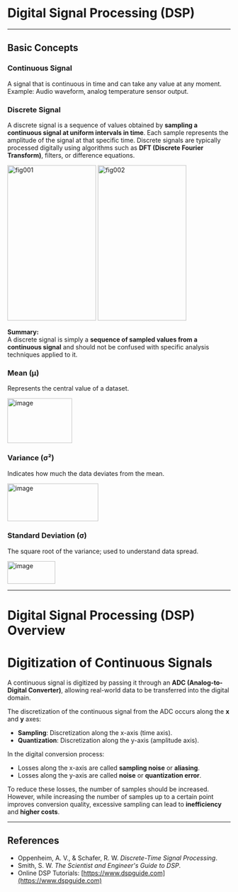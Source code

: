 # Digital Signal Processing (DSP) 
---

## Basic Concepts

### Continuous Signal
A signal that is continuous in time and can take any value at any moment.  
Example: Audio waveform, analog temperature sensor output.

### Discrete Signal
A discrete signal is a sequence of values obtained by **sampling a continuous signal at uniform intervals in time**. Each sample represents the amplitude of the signal at that specific time. Discrete signals are typically processed digitally using algorithms such as **DFT (Discrete Fourier Transform)**, filters, or difference equations.

<img width="200" height="350" alt="fig001" src="https://github.com/user-attachments/assets/136651b1-a197-4364-b323-d3fe5a886dfa" />

<img width="200" height="350" alt="fig002" src="https://github.com/user-attachments/assets/0cfa3f61-e735-4546-aa5b-9cc040e6c211" />


**Summary:**  
A discrete signal is simply a **sequence of sampled values from a continuous signal** and should not be confused with specific analysis techniques applied to it.


### Mean (μ)
Represents the central value of a dataset.

<img width="146" height="101" alt="image" src="https://github.com/user-attachments/assets/47be30b8-a3d5-41db-b894-03ce82a6514d" />

### Variance (σ²)
Indicates how much the data deviates from the mean.

<img width="205" height="85" alt="image" src="https://github.com/user-attachments/assets/460367f4-ba71-445a-a45c-89758a0d3c10" />


### Standard Deviation (σ)
The square root of the variance; used to understand data spread.

<img width="108" height="51" alt="image" src="https://github.com/user-attachments/assets/ffc3d60a-b6db-41f7-a391-366d20bf7607" />


---

# Digital Signal Processing (DSP) Overview

# Digitization of Continuous Signals

A continuous signal is digitized by passing it through an **ADC (Analog-to-Digital Converter)**, allowing real-world data to be transferred into the digital domain.

The discretization of the continuous signal from the ADC occurs along the **x** and **y** axes:

- **Sampling**: Discretization along the x-axis (time axis).  
- **Quantization**: Discretization along the y-axis (amplitude axis).

In the digital conversion process:

- Losses along the x-axis are called **sampling noise** or **aliasing**.  
- Losses along the y-axis are called **noise** or **quantization error**.

To reduce these losses, the number of samples should be increased. However, while increasing the number of samples up to a certain point improves conversion quality, excessive sampling can lead to **inefficiency** and **higher costs**.


  
---


## References

- Oppenheim, A. V., & Schafer, R. W. *Discrete-Time Signal Processing*.  
- Smith, S. W. *The Scientist and Engineer's Guide to DSP*.  
- Online DSP Tutorials: [https://www.dspguide.com](https://www.dspguide.com)








